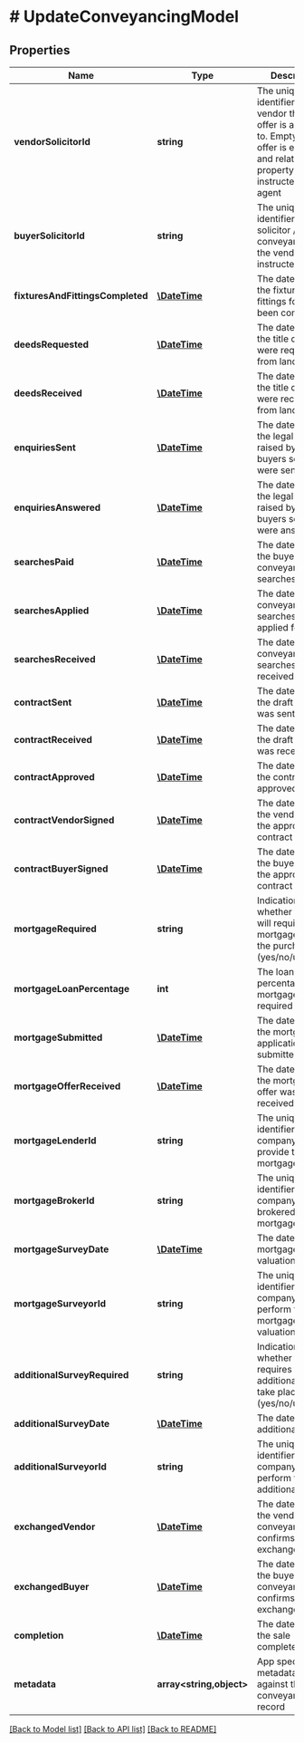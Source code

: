 # # UpdateConveyancingModel

## Properties

Name | Type | Description | Notes
------------ | ------------- | ------------- | -------------
**vendorSolicitorId** | **string** | The unique identifier of the vendor that this offer is associated to. Empty if the offer is external and relates to a property not instructed to the agent | [optional]
**buyerSolicitorId** | **string** | The unique identifier of the solicitor / conveyancer that the vendor has instructed | [optional]
**fixturesAndFittingsCompleted** | [**\DateTime**](\DateTime.md) | The date when the fixtures and fittings form has been completed | [optional]
**deedsRequested** | [**\DateTime**](\DateTime.md) | The date when the title deeds were requested from land registry | [optional]
**deedsReceived** | [**\DateTime**](\DateTime.md) | The date when the title deeds were received from land registry | [optional]
**enquiriesSent** | [**\DateTime**](\DateTime.md) | The date when the legal enquiries raised by the buyers solicitor were sent | [optional]
**enquiriesAnswered** | [**\DateTime**](\DateTime.md) | The date when the legal enquiries raised by the buyers solicitor were answered | [optional]
**searchesPaid** | [**\DateTime**](\DateTime.md) | The date when the buyer paid for conveyancing searches | [optional]
**searchesApplied** | [**\DateTime**](\DateTime.md) | The date when conveyancing searches were applied for | [optional]
**searchesReceived** | [**\DateTime**](\DateTime.md) | The date when conveyancing searches were received | [optional]
**contractSent** | [**\DateTime**](\DateTime.md) | The date when the draft contract was sent | [optional]
**contractReceived** | [**\DateTime**](\DateTime.md) | The date when the draft contract was received | [optional]
**contractApproved** | [**\DateTime**](\DateTime.md) | The date when the contract was approved | [optional]
**contractVendorSigned** | [**\DateTime**](\DateTime.md) | The date when the vendor signed the approved contract | [optional]
**contractBuyerSigned** | [**\DateTime**](\DateTime.md) | The date when the buyer signed the approved contract | [optional]
**mortgageRequired** | **string** | Indication of whether the buyer will require a mortgage to fund the purchase (yes/no/unknown) | [optional]
**mortgageLoanPercentage** | **int** | The loan to value percentage of the mortgage required | [optional]
**mortgageSubmitted** | [**\DateTime**](\DateTime.md) | The date when the mortgage application was submitted | [optional]
**mortgageOfferReceived** | [**\DateTime**](\DateTime.md) | The date when the mortgage offer was received | [optional]
**mortgageLenderId** | **string** | The unique identifier of the company who will provide the mortgage | [optional]
**mortgageBrokerId** | **string** | The unique identifier of the company who brokered the mortgage | [optional]
**mortgageSurveyDate** | [**\DateTime**](\DateTime.md) | The date of the mortgage valuation/survey | [optional]
**mortgageSurveyorId** | **string** | The unique identifier of the company who will perform the mortgage valuation/survey | [optional]
**additionalSurveyRequired** | **string** | Indication of whether the buyer requires that an additional survey take place (yes/no/unknown) | [optional]
**additionalSurveyDate** | [**\DateTime**](\DateTime.md) | The date of the additional survey | [optional]
**additionalSurveyorId** | **string** | The unique identifier of the company who will perform the additional survey | [optional]
**exchangedVendor** | [**\DateTime**](\DateTime.md) | The date when the vendor conveyancer confirms the exchange | [optional]
**exchangedBuyer** | [**\DateTime**](\DateTime.md) | The date when the buyer conveyancer confirms the exchange | [optional]
**completion** | [**\DateTime**](\DateTime.md) | The date when the sale completed | [optional]
**metadata** | **array<string,object>** | App specific metadata to set against this conveyancing record | [optional]

[[Back to Model list]](../../README.md#models) [[Back to API list]](../../README.md#endpoints) [[Back to README]](../../README.md)
